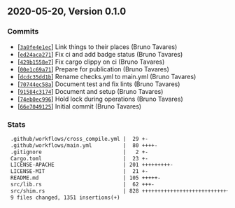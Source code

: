 ## 2020-05-20, Version 0.1.0
### Commits
- [[`3a0fe4e1ec`](https://github.com/bltavares/atomic-shim/commit/3a0fe4e1ec508cde094579a5c84f174d995c5bdb)] Link things to their places (Bruno Tavares)
- [[`ed24aca271`](https://github.com/bltavares/atomic-shim/commit/ed24aca2716d21bbb39b2eec7ecab45bd61bf530)] Fix ci and add badge status (Bruno Tavares)
- [[`429b1558e7`](https://github.com/bltavares/atomic-shim/commit/429b1558e7b712c801ce59d337db403ccbd24a06)] Fix cargo clippy on ci (Bruno Tavares)
- [[`00e1c69a71`](https://github.com/bltavares/atomic-shim/commit/00e1c69a718b9c34fc3b493cec872659e97603d8)] Prepare for publication (Bruno Tavares)
- [[`dcdc35dd1b`](https://github.com/bltavares/atomic-shim/commit/dcdc35dd1b3bc345fb57ceab4c40b883565e5a7b)] Rename checks.yml to main.yml (Bruno Tavares)
- [[`70744ec58a`](https://github.com/bltavares/atomic-shim/commit/70744ec58a4edd6c619b0c8ba8457b5bcbeef7b4)] Document test and fix lints (Bruno Tavares)
- [[`91584c3174`](https://github.com/bltavares/atomic-shim/commit/91584c3174c68d45884312383d338e7090817135)] Document and setup (Bruno Tavares)
- [[`74eb0ec996`](https://github.com/bltavares/atomic-shim/commit/74eb0ec996b9bbee842c187b82e9279d370b606e)] Hold lock during operations (Bruno Tavares)
- [[`66e7049125`](https://github.com/bltavares/atomic-shim/commit/66e70491256997303747f56cbee9c06b44efc58d)] Initial commit (Bruno Tavares)

### Stats
```diff
 .github/workflows/cross_compile.yml |  29 +-
 .github/workflows/main.yml          |  80 ++++-
 .gitignore                          |   2 +-
 Cargo.toml                          |  23 +-
 LICENSE-APACHE                      | 201 +++++++++-
 LICENSE-MIT                         |  21 +-
 README.md                           | 105 +++++-
 src/lib.rs                          |  62 +++-
 src/shim.rs                         | 828 +++++++++++++++++++++++++++++++++++++-
 9 files changed, 1351 insertions(+)
```


